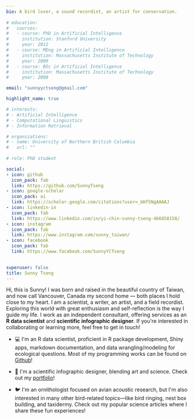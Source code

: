 ```yaml
---
bio: A bird lover, a sound recordist, an artist for conservation.
  
# education:
#   courses:
#   - course: PhD in Artificial Intelligence
#     institution: Stanford University
#     year: 2012
#   - course: MEng in Artificial Intelligence
#     institution: Massachusetts Institute of Technology
#     year: 2009
#   - course: BSc in Artificial Intelligence
#     institution: Massachusetts Institute of Technology
#     year: 2008

email: "sunnyyctseng@gmail.com"

highlight_name: true

# interests:
# - Artificial Intelligence
# - Computational Linguistics
# - Information Retrieval

# organizations:
# - name: University of Northern British Columbia
#   url: ""
  
# role: PhD student

social:
- icon: github
  icon_pack: fab
  link: https://github.com/SunnyTseng
- icon: google-scholar
  icon_pack: ai
  link: https://scholar.google.com/citations?user=_bHf5NgAAAAJ
- icon: linkedin-in
  icon_pack: fab
  link: https://www.linkedin.com/in/yi-chin-sunny-tseng-466858158/  
- icon: instagram
  icon_pack: fab
  link: https://www.instagram.com/sunny_taiwan/
- icon: facebook
  icon_pack: fab
  link: https://www.facebook.com/SunnyYCTseng

  
superuser: false
title: Sunny Tseng
---
```


Hi, this is Sunny! I was born and raised in the beautiful country of Taiwan, and now call Vancouver, Canada my second home — both places I hold close to my heart. I am a scientist, a writer, an artist, and a field recordist. Exploring this world with great enthusiasm and self-reflection is the way I guide my life. I work as an independent consultant, offering services as an **R data scientist** and **scientific infographic designer**. If you're interested in collaborating or learning more, feel free to get in touch!

- 💻 I'm an R data scientist, proficient in R package development, Shiny apps, markdown documentation, and data wrangling/modeling for ecological questions. Most of my programming works can be found on [Github](https://github.com/SunnyTseng)!

- 🎨 I'm a scientific infographic designer, blending art and science. Check out my [portfolio](https://sunnytseng.ca/science/)!

- 🐦 I'm an ornithologist focused on avian acoustic research, but I'm also interested in many other bird-related topics—like bird ringing, nest box building, and taxidermy. Check out my popular science articles where I share these fun experiences!


